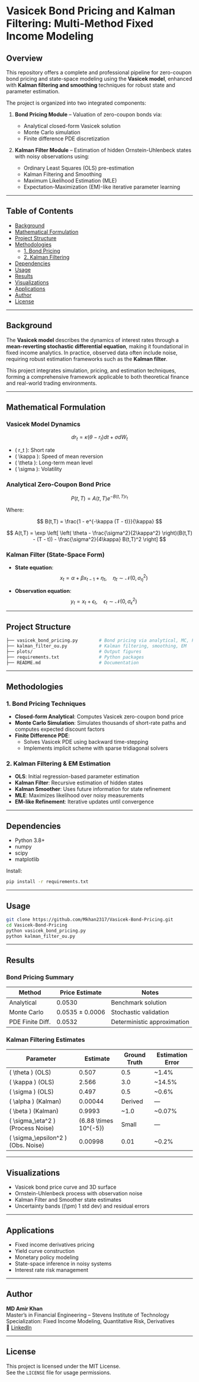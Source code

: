 # Vasicek Bond Pricing and Kalman Filtering: Multi-Method Fixed Income Modeling

## Overview

This repository offers a complete and professional pipeline for zero-coupon bond pricing and state-space modeling using the **Vasicek model**, enhanced with **Kalman filtering and smoothing** techniques for robust state and parameter estimation.

The project is organized into two integrated components:

1. **Bond Pricing Module** – Valuation of zero-coupon bonds via:
   - Analytical closed-form Vasicek solution
   - Monte Carlo simulation
   - Finite difference PDE discretization

2. **Kalman Filter Module** – Estimation of hidden Ornstein-Uhlenbeck states with noisy observations using:
   - Ordinary Least Squares (OLS) pre-estimation
   - Kalman Filtering and Smoothing
   - Maximum Likelihood Estimation (MLE)
   - Expectation-Maximization (EM)-like iterative parameter learning

---

## Table of Contents

- [Background](#background)
- [Mathematical Formulation](#mathematical-formulation)
- [Project Structure](#project-structure)
- [Methodologies](#methodologies)
  - [1. Bond Pricing](#1-bond-pricing)
  - [2. Kalman Filtering](#2-kalman-filtering)
- [Dependencies](#dependencies)
- [Usage](#usage)
- [Results](#results)
- [Visualizations](#visualizations)
- [Applications](#applications)
- [Author](#author)
- [License](#license)

---

## Background

The **Vasicek model** describes the dynamics of interest rates through a **mean-reverting stochastic differential equation**, making it foundational in fixed income analytics. In practice, observed data often include noise, requiring robust estimation frameworks such as the **Kalman filter**.

This project integrates simulation, pricing, and estimation techniques, forming a comprehensive framework applicable to both theoretical finance and real-world trading environments.

---

## Mathematical Formulation

### Vasicek Model Dynamics

$$
dr_t = \kappa(\theta - r_t)dt + \sigma dW_t
$$

- \( r_t \): Short rate  
- \( \kappa \): Speed of mean reversion  
- \( \theta \): Long-term mean level  
- \( \sigma \): Volatility

### Analytical Zero-Coupon Bond Price

$$
P(t, T) = A(t, T) e^{-B(t, T) r_t}
$$

Where:

$$
B(t,T) = \frac{1 - e^{-\kappa (T - t)}}{\kappa}
$$

$$
A(t,T) = \exp \left[ \left( \theta - \frac{\sigma^2}{2\kappa^2} \right)(B(t,T) - (T - t)) - \frac{\sigma^2}{4\kappa} B(t,T)^2 \right]
$$

### Kalman Filter (State-Space Form)

- **State equation**:
$$
  x_t = \alpha + \beta x_{t-1} + \eta_t, \quad \eta_t \sim \mathcal{N}(0, \sigma_\eta^2)
  $$

- **Observation equation**:
$$
  y_t = x_t + \epsilon_t, \quad \epsilon_t \sim \mathcal{N}(0, \sigma_\epsilon^2)
  $$

---

## Project Structure

```bash
├── vasicek_bond_pricing.py        # Bond pricing via analytical, MC, PDE
├── kalman_filter_ou.py            # Kalman filtering, smoothing, EM
├── plots/                         # Output figures
├── requirements.txt               # Python packages
├── README.md                      # Documentation
```

---

## Methodologies

### 1. Bond Pricing Techniques

- **Closed-form Analytical**: Computes Vasicek zero-coupon bond price
- **Monte Carlo Simulation**: Simulates thousands of short-rate paths and computes expected discount factors
- **Finite Difference PDE**:
  - Solves Vasicek PDE using backward time-stepping
  - Implements implicit scheme with sparse tridiagonal solvers

### 2. Kalman Filtering & EM Estimation

- **OLS**: Initial regression-based parameter estimation
- **Kalman Filter**: Recursive estimation of hidden states
- **Kalman Smoother**: Uses future information for state refinement
- **MLE**: Maximizes likelihood over noisy measurements
- **EM-like Refinement**: Iterative updates until convergence

---

## Dependencies

- Python 3.8+
- numpy
- scipy
- matplotlib

Install:
```bash
pip install -r requirements.txt
```

---

## Usage

```bash
git clone https://github.com/Mkhan2317/Vasicek-Bond-Pricing.git
cd Vasicek-Bond-Pricing
python vasicek_bond_pricing.py
python kalman_filter_ou.py
```

---

## Results

### Bond Pricing Summary

| Method           | Price Estimate       | Notes                         |
|------------------|----------------------|-------------------------------|
| Analytical       | 0.0530               | Benchmark solution            |
| Monte Carlo      | 0.0535 ± 0.0006      | Stochastic validation         |
| PDE Finite Diff. | 0.0532               | Deterministic approximation   |

### Kalman Filtering Estimates

| Parameter                        | Estimate        | Ground Truth | Estimation Error |
|----------------------------------|------------------|---------------|------------------|
| \( \theta \) (OLS)               | 0.507           | 0.5           | ~1.4%            |
| \( \kappa \) (OLS)               | 2.566           | 3.0           | ~14.5%           |
| \( \sigma \) (OLS)               | 0.497           | 0.5           | ~0.6%            |
| \( \alpha \) (Kalman)            | 0.00044         | Derived       | —                |
| \( \beta \) (Kalman)             | 0.9993          | ~1.0          | ~0.07%           |
| \( \sigma_\eta^2 \) (Process Noise) | \(6.88 \times 10^{-5}\) | Small    | —                |
| \( \sigma_\epsilon^2 \) (Obs. Noise) | 0.00998      | 0.01          | ~0.2%            |

---

## Visualizations

- Vasicek bond price curve and 3D surface
- Ornstein-Uhlenbeck process with observation noise
- Kalman Filter and Smoother state estimates
- Uncertainty bands (\(\pm\) 1 std dev) and residual errors

---

## Applications

- Fixed income derivatives pricing
- Yield curve construction
- Monetary policy modeling
- State-space inference in noisy systems
- Interest rate risk management

---

## Author

**MD Amir Khan**  
Master’s in Financial Engineering – Stevens Institute of Technology  
Specialization: Fixed Income Modeling, Quantitative Risk, Derivatives  
🔗 [LinkedIn](https://www.linkedin.com/in/amirkhan2317/)

---

## License

This project is licensed under the MIT License.  
See the `LICENSE` file for usage permissions.
